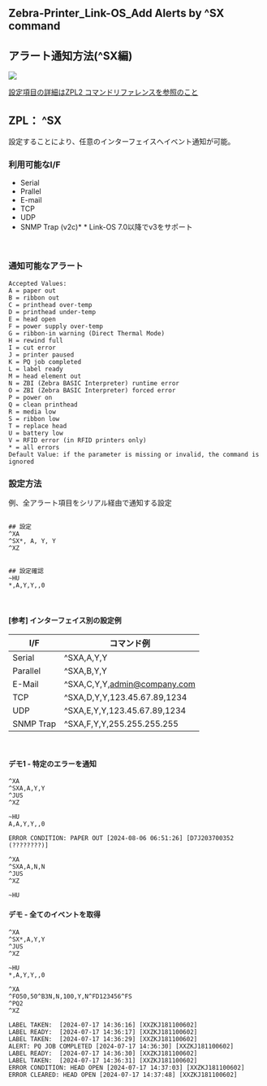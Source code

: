 ## Zebra-Printer_Link-OS_Add Alerts by ^SX command
## アラート通知方法(^SX編)

<img src="https://images.pexels.com/photos/4271933/pexels-photo-4271933.jpeg?auto=compress&cs=tinysrgb&w=1260&h=750&dpr=1">

[設定項目の詳細はZPL2 コマンドリファレンスを参照のこと](https://support.zebra.com/cpws/docs/zpl/SX_Command.pdf)



## ZPL： ^SX

設定することにより、任意のインターフェイスへイベント通知が可能。
</br>

### 利用可能なI/F

- Serial
- Prallel
- E-mail
- TCP
- UDP
- SNMP Trap (v2c)*
\* Link-OS 7.0以降でv3をサポート


</br>

### 通知可能なアラート

```
Accepted Values:
A = paper out
B = ribbon out
C = printhead over-temp
D = printhead under-temp
E = head open
F = power supply over-temp
G = ribbon-in warning (Direct Thermal Mode)
H = rewind full
I = cut error
J = printer paused
K = PQ job completed
L = label ready
M = head element out
N = ZBI (Zebra BASIC Interpreter) runtime error
O = ZBI (Zebra BASIC Interpreter) forced error
P = power on
Q = clean printhead
R = media low
S = ribbon low
T = replace head
U = battery low
V = RFID error (in RFID printers only)
* = all errors
Default Value: if the parameter is missing or invalid, the command is ignored
```

### 設定方法

例、全アラート項目をシリアル経由で通知する設定

```

## 設定
^XA
^SX*, A, Y, Y
^XZ


## 設定確認
~HU
*,A,Y,Y,,0

```

</br>

#### [参考] インターフェイス別の設定例

| I/F       | コマンド例                   |
| --------- | ---------------------------- |
| Serial    | ^SXA,A,Y,Y                   |
| Parallel  | ^SXA,B,Y,Y                   |
| E-Mail    | ^SXA,C,Y,Y,admin@company.com |
| TCP       | ^SXA,D,Y,Y,123.45.67.89,1234 |
| UDP       | ^SXA,E,Y,Y,123.45.67.89,1234 |
| SNMP Trap | ^SXA,F,Y,Y,255.255.255.255   |



</br>

#### デモ1 - 特定のエラーを通知

```
^XA
^SXA,A,Y,Y
^JUS
^XZ

~HU
A,A,Y,Y,,0

ERROR CONDITION: PAPER OUT [2024-08-06 06:51:26] [D7J203700352 (????????)]

^XA
^SXA,A,N,N
^JUS
^XZ

~HU

```

#### デモ - 全てのイベントを取得
```
^XA
^SX*,A,Y,Y
^JUS
^XZ

~HU
*,A,Y,Y,,0

^XA
^FO50,50^B3N,N,100,Y,N^FD123456^FS
^PQ2
^XZ

LABEL TAKEN:  [2024-07-17 14:36:16] [XXZKJ181100602]
LABEL READY:  [2024-07-17 14:36:17] [XXZKJ181100602]
LABEL TAKEN:  [2024-07-17 14:36:29] [XXZKJ181100602]
ALERT: PQ JOB COMPLETED [2024-07-17 14:36:30] [XXZKJ181100602]
LABEL READY:  [2024-07-17 14:36:30] [XXZKJ181100602]
LABEL TAKEN:  [2024-07-17 14:36:31] [XXZKJ181100602]
ERROR CONDITION: HEAD OPEN [2024-07-17 14:37:03] [XXZKJ181100602]
ERROR CLEARED: HEAD OPEN [2024-07-17 14:37:48] [XXZKJ181100602]
```
